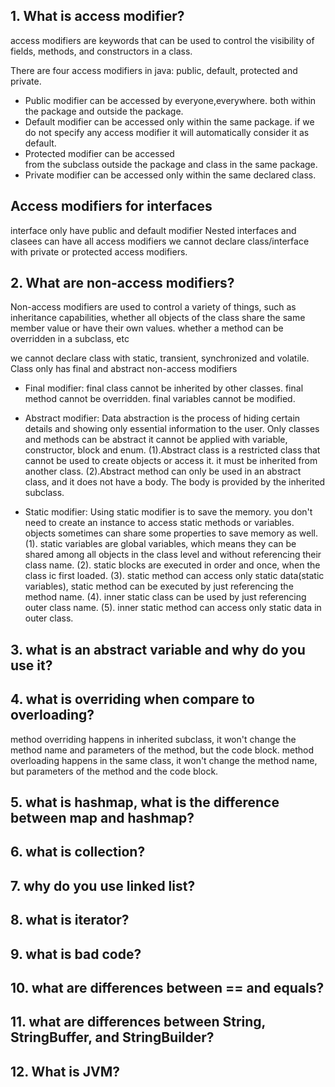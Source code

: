 ## 1. What is access modifier?
access modifiers are keywords that can be used to control the visibility of 
fields, methods,  and constructors in a class.

There are four access modifiers in java: public, default, protected 
and private.
* Public modifier can be accessed by everyone,everywhere. 
both within the package and outside the package.
* Default modifier can be accessed only within the same package.
if we do not specify any access modifier it will automatically
consider it as default.
* Protected modifier can be accessed  
from the subclass outside the package and class in the same package.
* Private modifier can be accessed only within the same declared class.

## Access modifiers for interfaces
interface only have public and default modifier
Nested interfaces and clasees can have all access modifiers
we cannot declare class/interface with private or protected access
modifiers.


## 2. What are non-access modifiers?
Non-access modifiers are used to control a variety of things,
such as inheritance capabilities, whether all objects of the class 
share the same member value or have their own values.
whether a method can be overridden in a subclass, etc

we cannot declare class with static, transient, synchronized
and volatile.
Class only has final and abstract non-access modifiers

* Final modifier:
final class cannot be inherited by other classes.
final method cannot be overridden.
final variables cannot be modified.

* Abstract modifier:
Data abstraction is the process of hiding certain details and showing only 
essential information to the user.
Only classes and methods can be abstract
it cannot be applied with variable, constructor, 
block and enum.
  (1).Abstract class is a restricted class that cannot be used to create objects or 
access it. it must be inherited from another class.
  (2).Abstract method can only be used in an abstract class, and it does not have a body.
The body is provided by the inherited subclass.

* Static modifier:
Using static modifier is to save the memory.
you don't need to create an instance to access static methods or variables.
objects sometimes can share some properties to save memory as well.
  (1). static variables are global variables, which means they can be shared 
among all objects in the class level and without referencing their class name.
  (2). static blocks are executed in order and once, when the class ic 
first loaded.
  (3). static method can access only static data(static variables), static 
method can be executed by just referencing the method name.
  (4). inner static class can be used by just referencing 
outer class name.
  (5). inner static method can access only static data in outer
class. 

## 3. what is an abstract variable and why do you use it?
## 4. what is overriding when compare to overloading?
method overriding happens in inherited subclass, it won't change the 
method name and parameters of the method, but the code block.
method overloading happens in the same class, it won't change the method name,
but parameters of the method and the code block.

## 5. what is hashmap, what is the difference between map and hashmap?
## 6. what is collection?
## 7. why do you use linked list?
## 8. what is iterator?
## 9. what is bad code?
## 10. what are differences between == and equals?
## 11. what are differences between String, StringBuffer, and StringBuilder?
## 12. What is JVM?

